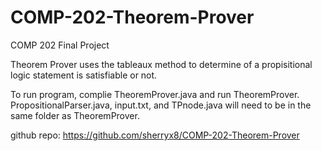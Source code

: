 # COMP-202-Theorem-Prover
COMP 202 Final Project

Theorem Prover uses the tableaux method to determine of a propisitional logic statement is satisfiable or not.

To run program, complie TheoremProver.java and run TheoremProver. 
PropositionalParser.java, input.txt, and TPnode.java will need to be in the same folder as TheoremProver.

github repo: https://github.com/sherryx8/COMP-202-Theorem-Prover
